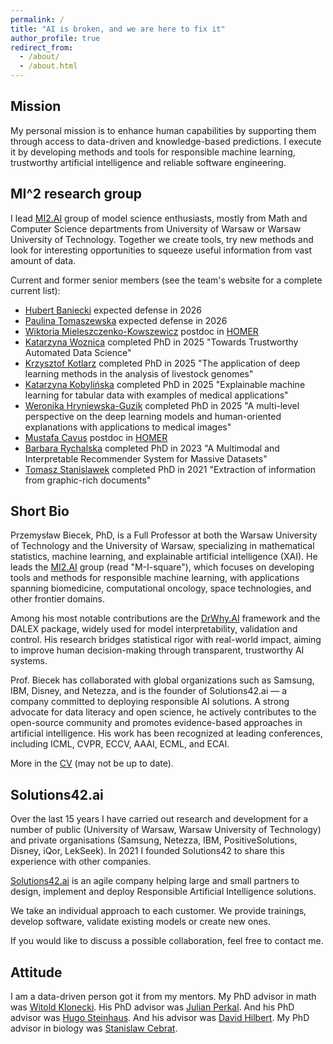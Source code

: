 ```yaml
---
permalink: /
title: "AI is broken, and we are here to fix it"
author_profile: true
redirect_from: 
  - /about/
  - /about.html
---
```



## Mission

My personal mission is to enhance human capabilities by supporting them through access to data-driven and knowledge-based predictions. I execute it by developing methods and tools for responsible machine learning, trustworthy artificial intelligence and reliable software engineering.


## MI^2 research group

I lead [MI2.AI](https://MI2.AI) group of model science enthusiasts, mostly from Math and Computer Science departments from University of Warsaw or Warsaw University of Technology. Together we create tools, try new methods and look for interesting opportunities to squeeze useful information from vast amount of data.

Current and former senior members (see the team's website for a complete current list): 

- [Hubert Baniecki](https://www.linkedin.com/in/hbaniecki/) expected defense in 2026
- [Paulina Tomaszewska](https://www.linkedin.com/in/paulina-tomaszewska-nn/) expected defense in 2026
- [Wiktoria Mieleszczenko-Kowszewicz](https://www.linkedin.com/in/wiktoriakowszewicz/) postdoc in [HOMER](https://www.mi2.ai/research-grants.html#homer-2020-2025)
- [Katarzyna Woznica](https://www.linkedin.com/in/woznicak/) completed PhD in 2025 "Towards Trustworthy Automated Data Science"
- [Krzysztof Kotlarz](https://www.linkedin.com/in/krzysztof-kotlarz-5a24bb236/) completed PhD in 2025 "The application of deep learning methods in the analysis of livestock genomes"
- [Katarzyna Kobylińska](https://www.linkedin.com/in/katarzyna-kobyli%C5%84ska-87a1b8a4/) completed PhD in 2025 "Explainable machine learning for tabular data with examples of medical applications"
- [Weronika Hryniewska-Guzik](https://www.linkedin.com/in/hryniewska/) completed PhD in 2025 "A multi-level perspective on the deep learning models and human-oriented explanations with applications to medical images"
- [Mustafa Cavus](https://www.linkedin.com/in/mustafacavusphd/) postdoc in [HOMER](https://www.mi2.ai/research-grants.html#homer-2020-2025)
- [Barbara Rychalska](https://www.linkedin.com/in/barbara-rychalska/) completed PhD in 2023 "A Multimodal and Interpretable Recommender System for Massive Datasets"
- [Tomasz Stanislawek](https://www.linkedin.com/in/tomasz-stanis%C5%82awek-91092729/) completed PhD in 2021 "Extraction of information from graphic-rich documents"



## Short Bio

Przemysław Biecek, PhD, is a Full Professor at both the Warsaw University of Technology and the University of Warsaw, specializing in mathematical statistics, machine learning, and explainable artificial intelligence (XAI). He leads the [MI2.AI](https://MI2.AI) group (read "M-I-square"), which focuses on developing tools and methods for responsible machine learning, with applications spanning biomedicine, computational oncology, space technologies, and other frontier domains.

Among his most notable contributions are the [DrWhy.AI](https://drwhy.ai) framework and the DALEX package, widely used for model interpretability, validation and control. His research bridges statistical rigor with real-world impact, aiming to improve human decision-making through transparent, trustworthy AI systems.

Prof. Biecek has collaborated with global organizations such as Samsung, IBM, Disney, and Netezza, and is the founder of Solutions42.ai — a company committed to deploying responsible AI solutions. A strong advocate for data literacy and open science, he actively contributes to the open-source community and promotes evidence-based approaches in artificial intelligence. His work has been recognized at leading conferences, including ICML, CVPR, ECCV, AAAI, ECML, and ECAI.

More in the [CV](http://biecek.pl/CV/) (may not be up to date).


## Solutions42.ai

Over the last 15 years I have carried out research and development for a number of public (University of Warsaw, Warsaw University of Technology) and private organisations (Samsung, Netezza, IBM, PositiveSolutions, Disney, iQor, LekSeek). In 2021 I founded Solutions42 to share this experience with other companies.

[Solutions42.ai](https://www.solutions42.ai/) is an agile company helping large and small partners to design, implement and deploy Responsible Artificial Intelligence solutions.

We take an individual approach to each customer. We provide trainings, develop software, validate existing models or create new ones.

If you would like to discuss a possible collaboration, feel free to contact me.


## Attitude

I am a data-driven person got it from my mentors. My PhD advisor in math was [Witold Klonecki](http://www.ibspan.waw.pl/komisja.statystyki/wspomnienia/Klonecki.pdf). His PhD advisor was [Julian Perkal](https://pl.wikipedia.org/wiki/Julian_Perkal). And his PhD advisor was [Hugo Steinhaus](https://pl.wikipedia.org/wiki/Hugo_Steinhaus). And his advisor was [David Hilbert](https://en.wikipedia.org/wiki/David_Hilbert). My PhD advisor in biology was [Stanislaw Cebrat](https://pl.wikipedia.org/wiki/Stanis%C5%82aw_Cebrat).

